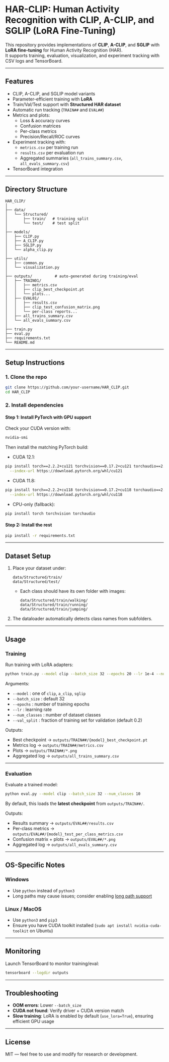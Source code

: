 # HAR-CLIP: Human Activity Recognition with CLIP, A-CLIP, and SGLIP (LoRA Fine-Tuning)

This repository provides implementations of **CLIP**, **A-CLIP**, and **SGLIP** with **LoRA fine-tuning** for Human Activity Recognition (HAR).  
It supports training, evaluation, visualization, and experiment tracking with CSV logs and TensorBoard.

---

## Features
- CLIP, A-CLIP, and SGLIP model variants
- Parameter-efficient training with **LoRA**
- Train/Val/Test support with **Structured HAR dataset**
- Automatic run tracking (`TRAIN##` and `EVAL##`)
- Metrics and plots:
  - Loss & accuracy curves
  - Confusion matrices
  - Per-class metrics
  - Precision/Recall/ROC curves
- Experiment tracking with:
  - `metrics.csv` per training run
  - `results.csv` per evaluation run
  - Aggregated summaries (`all_trains_summary.csv`, `all_evals_summary.csv`)
- TensorBoard integration

---

## Directory Structure

```
HAR_CLIP/
│
├── data/
│   └── Structured/
│       ├── train/   # training split
│       └── test/    # test split
│
├── models/
│   ├── CLIP.py
│   ├── A_CLIP.py
│   ├── SGLIP.py
│   └── alpha_clip.py
│
├── utils/
│   ├── common.py
│   └── visualization.py
│
├── outputs/          # auto-generated during training/eval
│   ├── TRAIN01/
│   │   ├── metrics.csv
│   │   ├── clip_best_checkpoint.pt
│   │   └── plots...
│   ├── EVAL01/
│   │   ├── results.csv
│   │   ├── clip_test_confusion_matrix.png
│   │   └── per-class reports...
│   ├── all_trains_summary.csv
│   └── all_evals_summary.csv
│
├── train.py
├── eval.py
├── requirements.txt
└── README.md
```

---

## Setup Instructions

### 1. Clone the repo
```bash
git clone https://github.com/your-username/HAR_CLIP.git
cd HAR_CLIP
```

### 2. Install dependencies

#### Step 1: Install PyTorch with GPU support
Check your CUDA version with:
```bash
nvidia-smi
```

Then install the matching PyTorch build:

- CUDA 12.1:
```bash
pip install torch==2.2.2+cu121 torchvision==0.17.2+cu121 torchaudio==2.2.2+cu121 \
  --index-url https://download.pytorch.org/whl/cu121
```

- CUDA 11.8:
```bash
pip install torch==2.2.2+cu118 torchvision==0.17.2+cu118 torchaudio==2.2.2+cu118 \
  --index-url https://download.pytorch.org/whl/cu118
```

- CPU-only (fallback):
```bash
pip install torch torchvision torchaudio
```

#### Step 2: Install the rest
```bash
pip install -r requirements.txt
```

---

## Dataset Setup

1. Place your dataset under:
   ```
   data/Structured/train/
   data/Structured/test/
   ```

   - Each class should have its own folder with images:
     ```
     data/Structured/train/walking/
     data/Structured/train/running/
     data/Structured/train/jumping/
     ```

2. The dataloader automatically detects class names from subfolders.

---

## Usage

### Training
Run training with LoRA adapters:
```bash
python train.py --model clip --batch_size 32 --epochs 20 --lr 1e-4 --num_classes 10
```

Arguments:
- `--model` : one of `clip`, `a_clip`, `sglip`
- `--batch_size` : default 32
- `--epochs` : number of training epochs
- `--lr` : learning rate
- `--num_classes` : number of dataset classes
- `--val_split` : fraction of training set for validation (default 0.2)

Outputs:
- Best checkpoint → `outputs/TRAIN##/{model}_best_checkpoint.pt`
- Metrics log → `outputs/TRAIN##/metrics.csv`
- Plots → `outputs/TRAIN##/*.png`
- Aggregated log → `outputs/all_trains_summary.csv`

---

### Evaluation
Evaluate a trained model:
```bash
python eval.py --model clip --batch_size 32 --num_classes 10
```

By default, this loads the **latest checkpoint** from `outputs/TRAIN##/`.

Outputs:
- Results summary → `outputs/EVAL##/results.csv`
- Per-class metrics → `outputs/EVAL##/{model}_test_per_class_metrics.csv`
- Confusion matrix + plots → `outputs/EVAL##/*.png`
- Aggregated log → `outputs/all_evals_summary.csv`

---

## OS-Specific Notes

### Windows
- Use `python` instead of `python3`
- Long paths may cause issues; consider enabling [long path support](https://learn.microsoft.com/en-us/windows/win32/fileio/maximum-file-path-limitation)

### Linux / MacOS
- Use `python3` and `pip3`
- Ensure you have CUDA toolkit installed (`sudo apt install nvidia-cuda-toolkit` on Ubuntu)

---

## Monitoring
Launch TensorBoard to monitor training/eval:
```bash
tensorboard --logdir outputs
```

---

## Troubleshooting
- **OOM errors**: Lower `--batch_size`
- **CUDA not found**: Verify driver + CUDA version match
- **Slow training**: LoRA is enabled by default (`use_lora=True`), ensuring efficient GPU usage

---

## License
MIT — feel free to use and modify for research or development.
